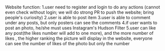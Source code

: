 Website function:
1.user need to register and login to do any actions (cannot even check without login; we will do strong PR to push the website; bring people's curiosity)
2.user is able to post item
3.user is able to comment under any posts, but only posters can see the comments
4.if user wants to post an photo, he/she must uses Instagram's Hudson Filter
5.user can like any post(the likes number will add to one more), and the more number of likes , the higher ranking the picture will display in the website, everyone can see the number of likes of the photo but only the number










